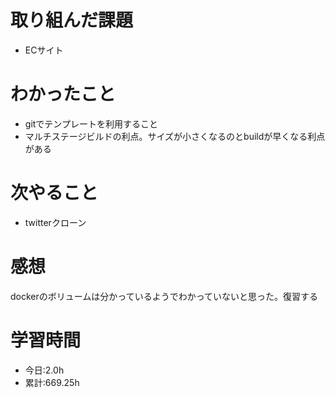 # 取り組んだ課題
- ECサイト
# わかったこと
- gitでテンプレートを利用すること
- マルチステージビルドの利点。サイズが小さくなるのとbuildが早くなる利点がある
# 次やること
- twitterクローン
# 感想
dockerのボリュームは分かっているようでわかっていないと思った。復習する
# 学習時間
- 今日:2.0h
- 累計:669.25h